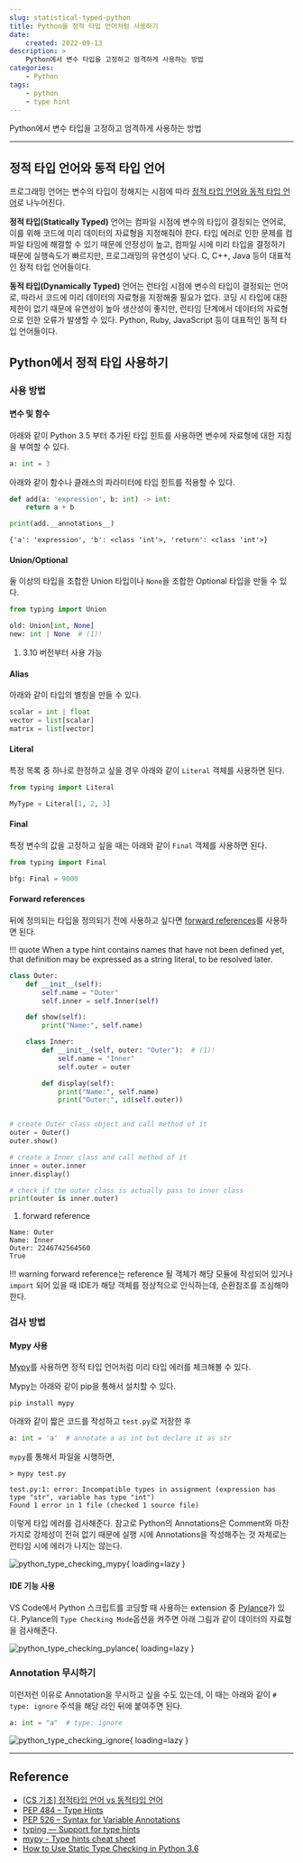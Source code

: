 ```yaml
---
slug: statistical-typed-python
title: Python을 정적 타입 언어처럼 사용하기
date:
    created: 2022-09-13
description: >
    Python에서 변수 타입을 고정하고 엄격하게 사용하는 방법
categories:
    - Python
tags:
    - python
    - type hint
---
```


Python에서 변수 타입을 고정하고 엄격하게 사용하는 방법  

<!-- more -->

---

## 정적 타입 언어와 동적 타입 언어

프로그래밍 언어는 변수의 타입이 정해지는 시점에 따라 [정적 타입 언어와 동적 타입 언어](https://en.wikipedia.org/wiki/Type_system#Type_checking)로 나누어진다.  

**정적 타입(Statically Typed)** 언어는 컴파일 시점에 변수의 타입이 결정되는 언어로, 이를 위해 코드에 미리 데이터의 자료형을 지정해줘야 한다. 타입 에러로 인한 문제를 컴파일 타임에 해결할 수 있기 때문에 안정성이 높고, 컴파일 시에 미리 타입을 결정하기 때문에 실행속도가 빠르지만, 프로그래밍의 유연성이 낮다. C, C++, Java 등이 대표적인 정적 타입 언어들이다.  

**동적 타입(Dynamically Typed)** 언어는 런타임 시점에 변수의 타입이 결정되는 언어로, 따라서 코드에 미리 데이터의 자료형을 지정해줄 필요가 없다. 코딩 시 타입에 대한 제한이 없기 때문에 유연성이 높아 생산성이 좋지만, 런타임 단계에서 데이터의 자료형으로 인한 오류가 발생할 수 있다. Python, Ruby, JavaScript 등이 대표적인 동적 타입 언어들이다.  

## Python에서 정적 타입 사용하기

### 사용 방법

#### 변수 및 함수

아래와 같이 Python 3.5 부터 추가된 타입 힌트를 사용하면 변수에 자료형에 대한 지침을 부여할 수 있다.  

```python
a: int = 3
```

아래와 같이 함수나 클래스의 파라미터에 타입 힌트를 적용할 수 있다.  

```python
def add(a: 'expression', b: int) -> int:
    return a + b

print(add.__annotations__)
```
```
{'a': 'expression', 'b': <class 'int'>, 'return': <class 'int'>}
```

#### Union/Optional

둘 이상의 타입을 조합한 Union 타입이나 `None`을 조합한 Optional 타입을 만들 수 있다.  

```python
from typing import Union

old: Union[int, None]
new: int | None  # (1)!
```

1. 3.10 버전부터 사용 가능

#### Alias

아래와 같이 타입의 별칭을 만들 수 있다.  

```python
scalar = int | float
vector = list[scalar]
matrix = list[vector]
```

#### Literal

특정 목록 중 하나로 한정하고 싶을 경우 아래와 같이 `Literal` 객체를 사용하면 된다.  

```python
from typing import Literal

MyType = Literal[1, 2, 3]
```

#### Final

특정 변수의 값을 고정하고 싶을 때는 아래와 같이 `Final` 객체를 사용하면 된다.  

```python
from typing import Final

bfg: Final = 9000
```

#### Forward references

뒤에 정의되는 타입을 정의되기 전에 사용하고 싶다면 [forward references](https://peps.python.org/pep-0484/#forward-references)를 사용하면 된다.  

!!! quote
    When a type hint contains names that have not been defined yet, that definition may be expressed as a string literal, to be resolved later.  

```python
class Outer:
    def __init__(self):
        self.name = "Outer"
        self.inner = self.Inner(self)

    def show(self):
        print("Name:", self.name)

    class Inner:
        def __init__(self, outer: "Outer"):  # (1)!
            self.name = "Inner"
            self.outer = outer

        def display(self):
            print("Name:", self.name)
            print("Outer:", id(self.outer))


# create Outer class object and call method of it
outer = Outer()
outer.show()

# create a Inner class and call method of it
inner = outer.inner
inner.display()

# check if the outer class is actually pass to inner class
print(outer is inner.outer)
```

1. forward reference

```
Name: Outer
Name: Inner
Outer: 2246742564560
True
```

!!! warning
    forward reference는 reference 될 객체가 해당 모듈에 작성되어 있거나 `import` 되어 있을 때 IDE가 해당 객체를 정상적으로 인식하는데, 순환참조를 조심해야한다.  

### 검사 방법

#### Mypy 사용

[Mypy](https://github.com/python/mypy)를 사용하면 정적 타입 언어처럼 미리 타입 에러를 체크해볼 수 있다.  

Mypy는 아래와 같이 pip을 통해서 설치할 수 있다.  

```
pip install mypy
```

아래와 같이 짧은 코드를 작성하고 `test.py`로 저장한 후  

```python
a: int = 'a'  # annotate a as int but declare it as str
```

`mypy`를 통해서 파일을 시행하면,  

```
> mypy test.py
```
```
test.py:1: error: Incompatible types in assignment (expression has type "str", variable has type "int")
Found 1 error in 1 file (checked 1 source file)
```

이렇게 타입 에러를 검사해준다. 참고로 Python의 Annotations은 Comment와 마찬가지로 강제성이 전혀 없기 때문에 실행 시에 Annotations을 작성해주는 것 자체로는 런타임 시에 에러가 나지는 않는다.  

![python_type_checking_mypy](./img/python_type_checking_mypy.png){ loading=lazy }

#### IDE 기능 사용

VS Code에서 Python 스크립트를 코딩할 때 사용하는 extension 중 [Pylance](https://marketplace.visualstudio.com/items?itemName=ms-python.vscode-pylance)가 있다. Pylance의 `Type Checking Mode`옵션을 켜주면 아래 그림과 같이 데이터의 자료형을 검사해준다.  

![python_type_checking_pylance](./img/python_type_checking_pylance.png){ loading=lazy }

### Annotation 무시하기

이런저런 이유로 Annotation을 무시하고 싶을 수도 있는데, 이 때는 아래와 같이 `# type: ignore` 주석을 해당 라인 뒤에 붙여주면 된다.  

```python
a: int = "a"  # type: ignore
```

![python_type_checking_ignore](./img/python_type_checking_ignore.png){ loading=lazy }

---
## Reference
- [[CS 기초] 정적타입 언어 vs 동적타입 언어](https://algorfati.tistory.com/112)
- [PEP 484 – Type Hints](https://peps.python.org/pep-0484/)
- [PEP 526 – Syntax for Variable Annotations](https://peps.python.org/pep-0526/)
- [typing — Support for type hints](https://docs.python.org/3/library/typing.html)
- [mypy - Type hints cheat sheet](https://mypy.readthedocs.io/en/stable/cheat_sheet_py3.html)
- [How to Use Static Type Checking in Python 3.6](https://medium.com/@ageitgey/learn-how-to-use-static-type-checking-in-python-3-6-in-10-minutes-12c86d72677b)
